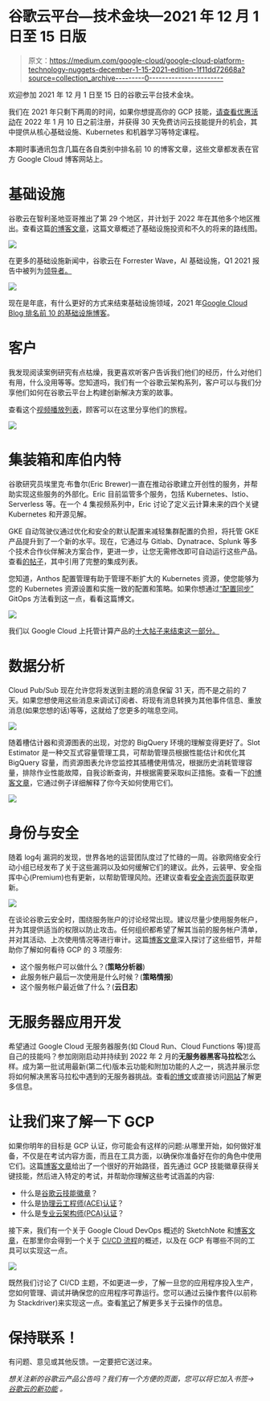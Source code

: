 # 谷歌云平台—技术金块—2021 年 12 月 1 日至 15 日版

> 原文：<https://medium.com/google-cloud/google-cloud-platform-technology-nuggets-december-1-15-2021-edition-1f11dd72668a?source=collection_archive---------0----------------------->

欢迎参加 2021 年 12 月 1 日至 15 日的谷歌云平台技术金块。

我们在 2021 年只剩下两周的时间，如果你想提高你的 GCP 技能，[请查看优惠活动](https://cloud.google.com/blog/topics/training-certifications/free-google-cloud-training-to-take-before-2022)在 2022 年 1 月 10 日之前注册，并获得 30 天免费访问云技能提升的机会，其中提供从核心基础设施、Kubernetes 和机器学习等特定课程。

本期时事通讯包含几篇在各自类别中排名前 10 的博客文章，这些文章都发表在官方 Google Cloud 博客网站上。

# **基础设施**

谷歌云在智利圣地亚哥推出了第 29 个地区，并计划于 2022 年在其他多个地区推出。查看这篇[的博客文章](https://cloud.google.com/blog/products/infrastructure/google-cloud-platform-region-updates)，这篇文章概述了基础设施投资和不久的将来的路线图。

![](img/8135b7ef6bd4fffa47ac3a4dea920b1c.png)

在更多的基础设施新闻中，谷歌云在 Forrester Wave，AI 基础设施，Q1 2021 报告中被列为[领导者。](https://cloud.google.com/blog/products/ai-machine-learning/google-cloud-a-leader-in-the-forrester-wave-ai-infrastructure)

![](img/3bf9577ca5a747c5f1dd111f0e29af54.png)

现在是年底，有什么更好的方式来结束基础设施领域，2021 年[Google Cloud Blog 排名前 10 的基础设施博客](https://cloud.google.com/blog/products/infrastructure/top-google-cloud-infrastructure-blogs-of-2021)。

# **客户**

我发现阅读案例研究有点枯燥，我更喜欢听客户告诉我们他们的经历，什么对他们有用，什么没用等等。您知道吗，我们有一个谷歌云架构系列，客户可以与我们分享他们如何在谷歌云平台上构建创新解决方案的故事。

查看这个[视频播放列表](https://www.youtube.com/hashtag/architectingwithgooglecloud)，顾客可以在这里分享他们的旅程。

![](img/4cd63e2a3ba226cdd915527a6aa90261.png)

# **集装箱和库伯内特**

谷歌研究员埃里克·布鲁尔(Eric Brewer)一直在推动谷歌建立开创性的服务，并帮助实现这些服务的外部化。Eric 目前监管多个服务，包括 Kubernetes、Istio、Serverless 等。在一个 4 集视频系列中，Eric 讨论了定义云计算未来的四个关键 Kubernetes 和开源见解。

GKE 自动驾驶仪通过优化和安全的默认配置来减轻集群配置的负担，将托管 GKE 产品提升到了一个新的水平。现在，它通过与 Gitlab、Dynatrace、Splunk 等多个技术合作伙伴解决方案合作，更进一步，让您无需修改即可自动运行这些产品。查看[的帖子](https://cloud.google.com/blog/products/containers-kubernetes/partner-devops-and-security-solutions-for-gke-autopilot)，其中引用了完整的集成列表。

您知道，Anthos 配置管理有助于管理不断扩大的 Kubernetes 资源，使您能够为您的 Kubernetes 资源设置和实施一致的配置和策略。如果你想通过[“配置同步”](https://cloud.google.com/blog/products/containers-kubernetes/let-kubernetes-automate-your-configs-and-policies-with-acm) GitOps 方法看到这一点，看看这篇博文。

![](img/d0e0c6c43178fdcdbe4502690fc31146.png)

我们以 Google Cloud 上托管计算产品的[十大帖子来结束这一部分。](https://cloud.google.com/blog/products/containers-kubernetes/top-google-cloud-managed-container-blogs-of-2021)

# **数据分析**

Cloud Pub/Sub 现在允许您将发送到主题的消息保留 31 天，而不是之前的 7 天。如果您想使用这些消息来调试订阅者、将现有消息转换为其他事件信息、重放消息(如果您想的话)等等，这就给了您更多的喘息空间。

![](img/473ee345e668b45640524a1990bc92c1.png)

随着槽估计器和资源图表的出现，对您的 BigQuery 环境的理解变得更好了。Slot Estimator 是一种交互式容量管理工具，可帮助管理员根据性能估计和优化其 BigQuery 容量，而资源图表允许您监控其插槽使用情况，根据历史消耗管理容量，排除作业性能故障，自我诊断查询，并根据需要采取纠正措施。查看一下[的博客文章](https://cloud.google.com/blog/products/data-analytics/bigquery-administrator-hub-helps-manage-bigquery-at-scale)，它通过例子详细解释了你今天如何使用它们。

![](img/be2dfcfc496f96d873fde61820852f97.png)

# **身份与安全**

随着 log4j 漏洞的发现，世界各地的运营团队度过了忙碌的一周。谷歌网络安全行动小组已经发布了关于这些漏洞以及如何缓解它们的建议。此外，云装甲、安全指挥中心(Premium)也有更新，以帮助管理风险。还建议查看[安全咨询页面](https://cloud.google.com/log4j2-security-advisory)获取更新。

![](img/9263dca3262e6caa2f4fb39a2e8c4ba5.png)

在谈论谷歌云安全时，围绕服务账户的讨论经常出现。建议尽量少使用服务帐户，并为其提供适当的权限以防止攻击。任何组织都希望了解其当前的服务帐户清单，并对其活动、上次使用情况等进行审计。这篇[博客文章](https://cloud.google.com/blog/products/identity-security/three-services-to-investigate-gcp-service-account-usage)深入探讨了这些细节，并帮助你了解如何看待 GCP 的 3 项服务:

*   这个服务帐户可以做什么？(**策略分析器**)
*   此服务帐户最后一次使用是什么时候？(**策略情报**)
*   这个服务帐户最近做了什么？(**云日志**)

# **无服务器应用开发**

希望通过 Google Cloud 无服务器服务(如 Cloud Run、Cloud Functions 等)提高自己的技能吗？参加刚刚启动并持续到 2022 年 2 月的**无服务器黑客马拉松**怎么样。成为第一批试用最新(第二代)版本云功能和附加功能的人之一，挑选并展示您将如何解决黑客马拉松中遇到的无服务器挑战。查看[的博文](https://cloud.google.com/blog/products/serverless/serverless-hackathon)或直接访问[网站](https://easyserverlesshackathon.bemyapp.com/)了解更多信息。

# 让我们来了解一下 GCP

如果你明年的目标是 GCP 认证，你可能会有这样的问题:从哪里开始，如何做好准备，不仅是在考试内容方面，而且在工具方面，以确保你准备好在你的角色中使用它们。这篇[博客文章](https://cloud.google.com/blog/topics/developers-practitioners/how-become-certified-cloud-professional)给出了一个很好的开始路径，首先通过 GCP 技能徽章获得关键技能，然后进入特定的考试，并帮助你理解这些考试涵盖的内容:

*   什么是[谷歌云技能徽章](https://youtu.be/6Ne1T5F7Hv0)？
*   什么是[协理云工程师(ACE)认证](https://youtu.be/brztkrdd_hs)？
*   什么是[专业云架构师(PCA)认证](https://youtu.be/Z0TVbP1Uo-g)？

接下来，我们有一个关于 Google Cloud DevOps 概述的 SketchNote 和[博客文章](https://cloud.google.com/blog/topics/developers-practitioners/devops-and-cicd-google-cloud-explained)，在那里你会得到一个关于 [CI/CD 流程](https://cloud.google.com/docs/ci-cd)的概述，以及在 GCP 有哪些不同的工具可以实现这一点。

![](img/51cb60722cf68a0fc3dd29e490d78294.png)

既然我们讨论了 CI/CD 主题，不如更进一步，了解一旦您的应用程序投入生产，您如何管理、调试并确保您的应用程序可靠运行。您可以通过云操作套件(以前称为 Stackdriver)来实现这一点。查看[笔记](https://cloud.google.com/blog/topics/developers-practitioners/introduction-google-clouds-operations-suite)了解更多关于云操作的信息。

# 保持联系！

有问题、意见或其他反馈。一定要把它送过来。

*想关注新的谷歌云产品公告吗？我们有一个方便的页面，您可以将它加入书签→* [*谷歌云的新功能*](https://bit.ly/3umz3cA) *。*